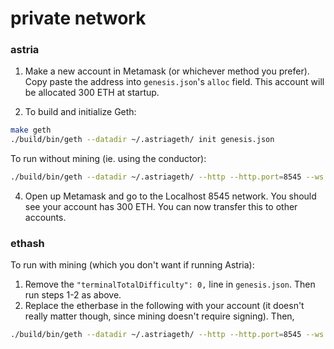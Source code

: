 # private network

### astria
1. Make a new account in Metamask (or whichever method you prefer). Copy paste the address into `genesis.json`'s `alloc` field. This account will be allocated 300 ETH at startup.

2. To build and initialize Geth:
```bash
make geth
./build/bin/geth --datadir ~/.astriageth/ init genesis.json
```

To run without mining (ie. using the conductor):
```bash
./build/bin/geth --datadir ~/.astriageth/ --http --http.port=8545 --ws --ws.port=8545 --networkid=1337 --http.corsdomain='*' --ws.origins='*' --miner.threads 1 --miner.etherbase=0x46B77EFDFB20979E1C29ec98DcE73e3eCbF64102 --grpc --grpc.addr=localhost --grpc.port 50051
```

4. Open up Metamask and go to the Localhost 8545 network. You should see your account has 300 ETH. You can now transfer this to other accounts.

### ethash
To run with mining (which you don't want if running Astria):
1. Remove the `"terminalTotalDifficulty": 0,` line in `genesis.json`. Then run steps 1-2 as above.
2. Replace the etherbase in the following with your account (it doesn't really matter though, since mining doesn't require signing). Then,
```bash
./build/bin/geth --datadir ~/.astriageth/ --http --http.port=8545 --ws --ws.port=8545 --networkid=1337 --http.corsdomain='*' --ws.origins='*' --mine --miner.threads 1 --miner.etherbase=0x46B77EFDFB20979E1C29ec98DcE73e3eCbF64102 --grpc --grpc.addr=localhost --grpc.port 50051
```
